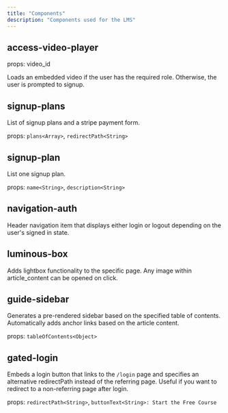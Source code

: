```yaml
---
title: "Components"
description: "Components used for the LMS"
---
```

## access-video-player
props: video_id

Loads an embedded video if the user has the required role. Otherwise, the user is prompted to signup.

## signup-plans
List of signup plans and a stripe payment form.

props: `plans<Array>`, `redirectPath<String>`

## signup-plan
List one signup plan.

props: `name<String>`, `description<String>`

## navigation-auth
Header navigation item that displays either login or logout depending on the user's signed in state.

## luminous-box
Adds lightbox functionality to the specific page. Any image within article_content can be opened on click.

## guide-sidebar
Generates a pre-rendered sidebar based on the specified table of contents. Automatically adds anchor links based on the article content.

props: `tableOfContents<Object>`

## gated-login
Embeds a login button that links to the `/login` page and specifies an alternative redirectPath instead of the referring page. Useful if you want to redirect to a non-referring page after login.

props: `redirectPath<String>`, `buttonText<String>: Start the Free Course`